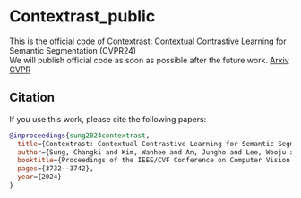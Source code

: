 # Contextrast_public
This is the official code of Contextrast: Contextual Contrastive Learning for Semantic Segmentation (CVPR24)  
We will publish official code as soon as possible after the future work.
[Arxiv](https://arxiv.org/pdf/2404.10633)
[CVPR](https://openaccess.thecvf.com/content/CVPR2024/html/Sung_Contextrast_Contextual_Contrastive_Learning_for_Semantic_Segmentation_CVPR_2024_paper.html)



## Citation

If you use this work, please cite the following papers:

```bibtex
@inproceedings{sung2024contextrast,
  title={Contextrast: Contextual Contrastive Learning for Semantic Segmentation},
  author={Sung, Changki and Kim, Wanhee and An, Jungho and Lee, Wooju and Lim, Hyungtae and Myung, Hyun},
  booktitle={Proceedings of the IEEE/CVF Conference on Computer Vision and Pattern Recognition},
  pages={3732--3742},
  year={2024}
}
